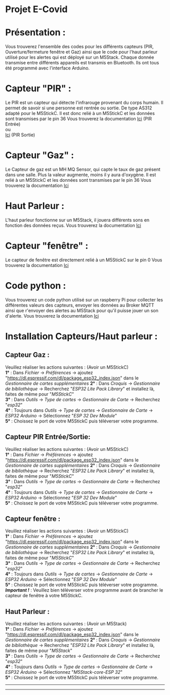 # Projet E-Covid

# Présentation :
Vous trouverez l'ensemble des codes pour les différents capteurs (PIR, Ouverture/fermeture fenêtre et Gaz) ainsi que le code pour l'haut parleur utilisé pour les alertes qui est déployé sur un M5Stack.
Chaque donnée transmise entre différents appareils est transmis en Bluetooth.
Ils ont tous été programmé avec l'interface Arduino. 

# Capteur "PIR" :  
Le PIR est un capteur qui détecte l'infrarouge provenant du corps humain. Il permet de savoir si une personne est rentrée ou sortie. De type AS312 adapté pour le M5StickC. Il est donc relié à un M5StickC et les données sont transmises par le pin 36
Vous trouverez la documentation [Ici](https://github.com/LENSAlex/ProjetIotia/blob/Code_Capteur/documentation/DocumentationPIR.adoc) (PIR Entrée)</br> ou </br> [Ici](https://github.com/LENSAlex/ProjetIotia/blob/Code_Capteur/documentation/DocumentationPIR_sortie.adoc) (PIR Sortie)

# Capteur "Gaz" : 
Le Capteur de gaz est un MH MQ Sensor, qui capte le taux de gaz présent dans une salle. Plus la valeur augmente, moins il y aura d'oxygène. Il est relié à un M5StickC et les données sont transmises par le pin 36
Vous trouverez la documentation [Ici](https://github.com/LENSAlex/ProjetIotia/blob/Code_Capteur/documentation/DocumentationGaz.adoc)

# Haut Parleur : 
L'haut parleur fonctionne sur un M5Stack, il jouera différents sons en fonction des données reçus. 
Vous trouverez la documentation [Ici](https://github.com/LENSAlex/ProjetIotia/blob/Code_Capteur/documentation/DocumentationHaut_parleur.adoc)

# Capteur "fenêtre" :
Le capteur de fenêtre est directement relié à un M5StickC sur le pin 0
Vous trouverez la documentation [Ici](https://github.com/LENSAlex/ProjetIotia/blob/Code_Capteur/documentation/DocumentationPorte.adoc)

# Code python : 
Vous trouverez un code python utilisé sur un raspberry Pi pour collecter les différentes valeurs des capteurs, envoyer les données au Broker MQTT ainsi que r'envoyer des alertes au M5Stack pour qu'il puisse jouer un son d'alerte. 
Vous trouverez la documentation [Ici](https://github.com/LENSAlex/ProjetIotia/blob/Code_Capteur/documentation/documentation_raspCapteurs.adoc)

# Installation Capteurs/Haut parleur :
## Capteur Gaz :
Veuillez réaliser les actions suivantes : (Avoir un M5StickC)</br>
**1°** : Dans *Fichier* -> *Préférences* -> ajoutez "https://dl.espressif.com/dl/package_esp32_index.json" dans le *Gestionnaire de cartes supplémentaires*
**2°** : Dans *Croquis* -> *Gestionnaire de bibliothèque* -> Recherchez "*ESP32 Lite Pack Library*" et installez là, faites de même pour "*M5StickC*"</br>
**3°** : Dans *Outils* -> *Type de cartes* -> *Gestionnaire de Carte* -> Recherchez "*esp32*"</br>
**4°** : Toujours dans *Outils* -> *Type de cartes* -> *Gestionnaire de Carte* -> *ESP32 Arduino* -> Sélectionnez "*ESP 32 Dev Module*"</br>
**5°** : Choissez le port de votre M5StickC puis téléverser votre programme. 
## Capteur PIR Entrée/Sortie:
Veuillez réaliser les actions suivantes : (Avoir un M5StickC)</br>
**1°** : Dans *Fichier* -> *Préférences* -> ajoutez "https://dl.espressif.com/dl/package_esp32_index.json" dans le *Gestionnaire de cartes supplémentaires*
**2°** : Dans *Croquis* -> *Gestionnaire de bibliothèque* -> Recherchez "*ESP32 Lite Pack Library*" et installez là, faites de même pour "*M5StickC*"</br>
**3°** : Dans *Outils* -> *Type de cartes* -> *Gestionnaire de Carte* -> Recherchez "*esp32*"</br>
**4°** : Toujours dans *Outils* -> *Type de cartes* -> *Gestionnaire de Carte* -> *ESP32 Arduino* -> Sélectionnez "*ESP 32 Dev Module*"</br>
**5°** : Choissez le port de votre M5StickC puis téléverser votre programme. 
## Capteur fenêtre :
Veuillez réaliser les actions suivantes : (Avoir un M5StickC)</br>
**1°** : Dans *Fichier* -> *Préférences* -> ajoutez "https://dl.espressif.com/dl/package_esp32_index.json" dans le *Gestionnaire de cartes supplémentaires*
**2°** : Dans *Croquis* -> *Gestionnaire de bibliothèque* -> Recherchez "*ESP32 Lite Pack Library*" et installez là, faites de même pour "*M5StickC*"</br>
**3°** : Dans *Outils* -> *Type de cartes* -> *Gestionnaire de Carte* -> Recherchez "*esp32*"</br>
**4°** : Toujours dans *Outils* -> *Type de cartes* -> *Gestionnaire de Carte* -> *ESP32 Arduino* -> Sélectionnez "*ESP 32 Dev Module*"</br>
**5°** : Choissez le port de votre M5StickC puis téléverser votre programme.</br>
***Important !*** : Veuillez bien téléverser votre programme avant de brancher le capteur de fenêtre à votre M5StickC. 
## Haut Parleur :
Veuillez réaliser les actions suivantes : (Avoir un M5Stack)</br>
**1°** : Dans *Fichier* -> *Préférences* -> ajoutez "https://dl.espressif.com/dl/package_esp32_index.json" dans le *Gestionnaire de cartes supplémentaires*
**2°** : Dans *Croquis* -> *Gestionnaire de bibliothèque* -> Recherchez "*ESP32 Lite Pack Library*" et installez là, faites de même pour "*M5Stack*"</br>
**3°** : Dans *Outils* -> *Type de cartes* -> *Gestionnaire de Carte* -> Recherchez "*esp32*"</br>
**4°** : Toujours dans *Outils* -> *Type de cartes* -> *Gestionnaire de Carte* -> *ESP32 Arduino* -> Sélectionnez "*M5Stack-core-ESP 32*"</br>
**5°** : Choissez le port de votre M5StickC puis téléverser votre programme.</br>

_________________________________________________________________________________________________________________________________________________________________________________
_________________________________________________________________________________________________________________________________________________________________________________
